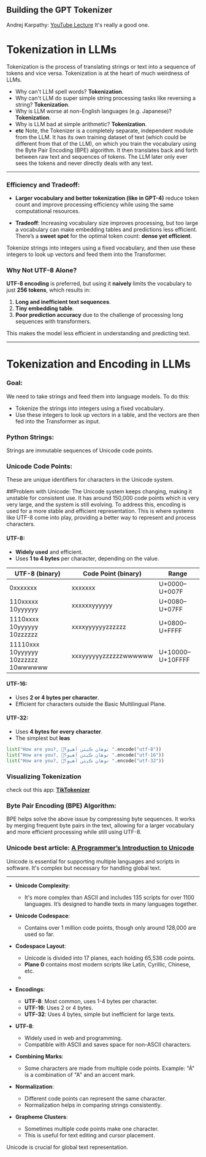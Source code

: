 ## Building the GPT Tokenizer

Andrej Karpathy: [YouTube Lecture](https://www.youtube.com/watch?v=zduSFxRajkE&t=1376s&ab_channel=AndrejKarpathy) It's really a good one.
# Tokenization in LLMs

Tokenization is the process of translating strings or text into a sequence of tokens and vice versa. 
Tokenization is at the heart of much weirdness of LLMs.

- Why can't LLM spell words? **Tokenization**.
- Why can't LLM do super simple string processing tasks like reversing a string? **Tokenization**.
- Why is LLM worse at non-English languages (e.g. Japanese)? **Tokenization**.
- Why is LLM bad at simple arithmetic? **Tokenization**.
- **etc**
Note, the Tokenizer is a completely separate, independent module from the LLM. It has its own training dataset of text (which could be different from that of the LLM), on which you train the vocabulary using the Byte Pair Encoding (BPE) algorithm. It then translates back and forth between raw text and sequences of tokens. The LLM later only ever sees the tokens and never directly deals with any text.

---


### Efficiency and Tradeoff:

- **Larger vocabulary and better tokenization (like in GPT-4)** reduce token count and improve processing efficiency while using the same computational resources.

- **Tradeoff**: Increasing vocabulary size improves processing, but too large a vocabulary can make embedding tables and predictions less efficient. There’s a **sweet spot** for the optimal token count: **dense yet efficient**.

Tokenize strings into integers using a fixed vocabulary, and then use these integers to look up vectors and feed them into the Transformer.

### Why Not UTF-8 Alone?

**UTF-8 encoding** is preferred, but using it **naively** limits the vocabulary to just **256 tokens**, which results in:

1. **Long and inefficient text sequences**.
2. **Tiny embedding table**.
3. **Poor prediction accuracy** due to the challenge of processing long sequences with transformers.

This makes the model less efficient in understanding and predicting text.

---
# Tokenization and Encoding in LLMs

### Goal:
We need to take strings and feed them into language models. To do this:

- Tokenize the strings into integers using a fixed vocabulary.
- Use these integers to look up vectors in a table, and the vectors are then fed into the Transformer as input.

### Python Strings: 
Strings are immutable sequences of Unicode code points.

### Unicode Code Points:
These are unique identifiers for characters in the Unicode system.

##Problem with Unicode:
The Unicode system keeps changing, making it unstable for consistent use. It has around 150,000 code points which is very very large, and the system is still evolving.
To address this, encoding is used for a more stable and efficient representation. This is where systems like UTF-8 come into play, providing a better way to represent and process characters.
#### **UTF-8:**
- **Widely used** and efficient.
- Uses **1 to 4 bytes** per character, depending on the value.

| UTF-8 (binary) | Code Point (binary) | Range |
|-----------------|---------------------|-------|
| 0xxxxxxx        | xxxxxxx             | U+0000–U+007F |
| 110xxxxx 10yyyyyy | xxxxxxyyyyyy         | U+0080–U+07FF |
| 1110xxxx 10yyyyyy 10zzzzzz | xxxxyyyyyyzzzzzz | U+0800–U+FFFF |
| 11110xxx 10yyyyyy 10zzzzzz 10wwwwww | xxxyyyyyyzzzzzzwwwwww | U+10000–U+10FFFF |

#### **UTF-16:**
- Uses **2 or 4 bytes per character**.
- Efficient for characters outside the Basic Multilingual Plane.

#### **UTF-32:**
- Uses **4 bytes for every character**.
- The simplest but **leas**


```python
list("How are you?, 👋توهان ڪيئن آهيو؟ ".encode("utf-8"))
list("How are you?, 👋توهان ڪيئن آهيو؟ ".encode("utf-16"))
list("How are you?, 👋توهان ڪيئن آهيو؟ ".encode("utf-32"))
```
### Visualizing Tokenization

check out this app: [**TikTokenizer**](https://tiktokenizer.vercel.app/)

### Byte Pair Encoding (BPE) Algorithm:
BPE helps solve the above issue by compressing byte sequences. It works by merging frequent byte pairs in the text, allowing for a larger vocabulary and more efficient processing while still using UTF-8.

### Unicode best article: [A Programmer’s Introduction to Unicode](https://www.reedbeta.com/blog/programmers-intro-to-unicode/#:~:text=The%20basic%20elements%20of%20Unicode,%CE%B8%E2%80%9D%20greek%20small%20letter%20theta.)

Unicode is essential for supporting multiple languages and scripts in software. It's complex but necessary for handling global text.

---
- **Unicode Complexity**:
   - It's more complex than ASCII and includes 135 scripts for over 1100 languages. It’s designed to handle texts in many languages together.

- **Unicode Codespace**:
   - Contains over 1 million code points, though only around 128,000 are used so far.

- **Codespace Layout**:
   - Unicode is divided into 17 planes, each holding 65,536 code points.
   - **Plane 0** contains most modern scripts like Latin, Cyrillic, Chinese, etc.
   - 
- **Encodings**:
   - **UTF-8**: Most common, uses 1-4 bytes per character.
   - **UTF-16**: Uses 2 or 4 bytes.
   - **UTF-32**: Uses 4 bytes, simple but inefficient for large texts.

- **UTF-8**:
   - Widely used in web and programming. 
   - Compatible with ASCII and saves space for non-ASCII characters.

- **Combining Marks**:
   - Some characters are made from multiple code points. Example: "Á" is a combination of "A" and an accent mark.

- **Normalization**:
   - Different code points can represent the same character. 
   - Normalization helps in comparing strings consistently.

- **Grapheme Clusters**:
   - Sometimes multiple code points make one character.
   - This is useful for text editing and cursor placement.

Unicode is crucial for global text representation.

